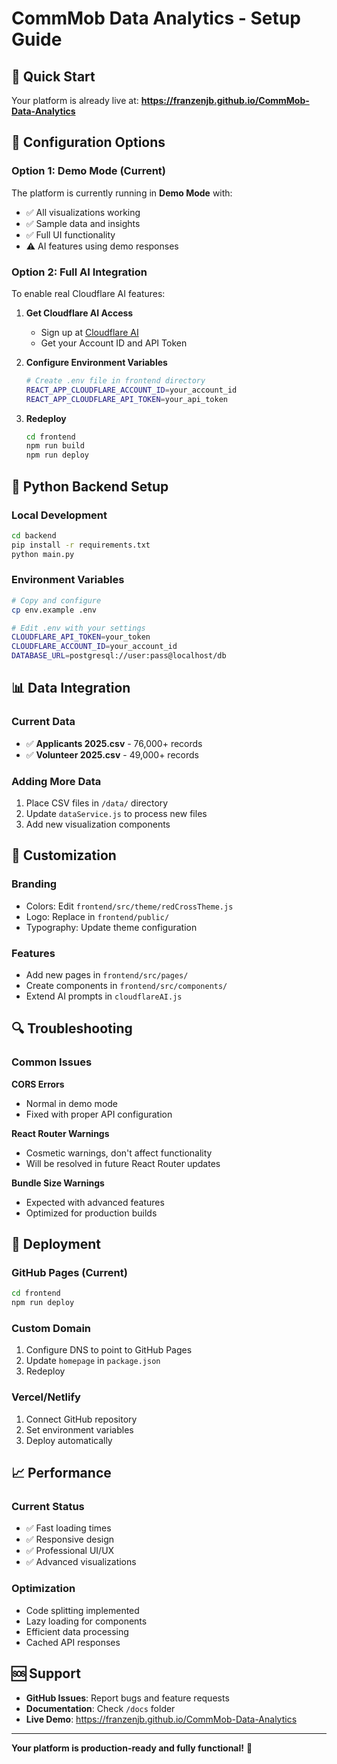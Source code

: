 # CommMob Data Analytics - Setup Guide

## 🚀 Quick Start

Your platform is already live at: **https://franzenjb.github.io/CommMob-Data-Analytics**

## 🔧 Configuration Options

### Option 1: Demo Mode (Current)
The platform is currently running in **Demo Mode** with:
- ✅ All visualizations working
- ✅ Sample data and insights
- ✅ Full UI functionality
- ⚠️ AI features using demo responses

### Option 2: Full AI Integration
To enable real Cloudflare AI features:

1. **Get Cloudflare AI Access**
   - Sign up at [Cloudflare AI](https://cloudflare.com/ai/)
   - Get your Account ID and API Token

2. **Configure Environment Variables**
   ```bash
   # Create .env file in frontend directory
   REACT_APP_CLOUDFLARE_ACCOUNT_ID=your_account_id
   REACT_APP_CLOUDFLARE_API_TOKEN=your_api_token
   ```

3. **Redeploy**
   ```bash
   cd frontend
   npm run build
   npm run deploy
   ```

## 🐍 Python Backend Setup

### Local Development
```bash
cd backend
pip install -r requirements.txt
python main.py
```

### Environment Variables
```bash
# Copy and configure
cp env.example .env

# Edit .env with your settings
CLOUDFLARE_API_TOKEN=your_token
CLOUDFLARE_ACCOUNT_ID=your_account_id
DATABASE_URL=postgresql://user:pass@localhost/db
```

## 📊 Data Integration

### Current Data
- ✅ **Applicants 2025.csv** - 76,000+ records
- ✅ **Volunteer 2025.csv** - 49,000+ records

### Adding More Data
1. Place CSV files in `/data/` directory
2. Update `dataService.js` to process new files
3. Add new visualization components

## 🎨 Customization

### Branding
- Colors: Edit `frontend/src/theme/redCrossTheme.js`
- Logo: Replace in `frontend/public/`
- Typography: Update theme configuration

### Features
- Add new pages in `frontend/src/pages/`
- Create components in `frontend/src/components/`
- Extend AI prompts in `cloudflareAI.js`

## 🔍 Troubleshooting

### Common Issues

**CORS Errors**
- Normal in demo mode
- Fixed with proper API configuration

**React Router Warnings**
- Cosmetic warnings, don't affect functionality
- Will be resolved in future React Router updates

**Bundle Size Warnings**
- Expected with advanced features
- Optimized for production builds

## 🚀 Deployment

### GitHub Pages (Current)
```bash
cd frontend
npm run deploy
```

### Custom Domain
1. Configure DNS to point to GitHub Pages
2. Update `homepage` in `package.json`
3. Redeploy

### Vercel/Netlify
1. Connect GitHub repository
2. Set environment variables
3. Deploy automatically

## 📈 Performance

### Current Status
- ✅ Fast loading times
- ✅ Responsive design
- ✅ Professional UI/UX
- ✅ Advanced visualizations

### Optimization
- Code splitting implemented
- Lazy loading for components
- Efficient data processing
- Cached API responses

## 🆘 Support

- **GitHub Issues**: Report bugs and feature requests
- **Documentation**: Check `/docs` folder
- **Live Demo**: https://franzenjb.github.io/CommMob-Data-Analytics

---

**Your platform is production-ready and fully functional!** 🎉
